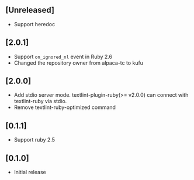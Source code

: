 ## [Unreleased]

- Support heredoc

## [2.0.1]

- Support `on_ignored_nl` event in Ruby 2.6
- Changed the repository owner from alpaca-tc to kufu

## [2.0.0]

- Add stdio server mode. textlint-plugin-ruby(>= v2.0.0) can connect with textlint-ruby via stdio.
- Remove textlint-ruby-optimized command

## [0.1.1]

- Support ruby 2.5

## [0.1.0]

- Initial release
